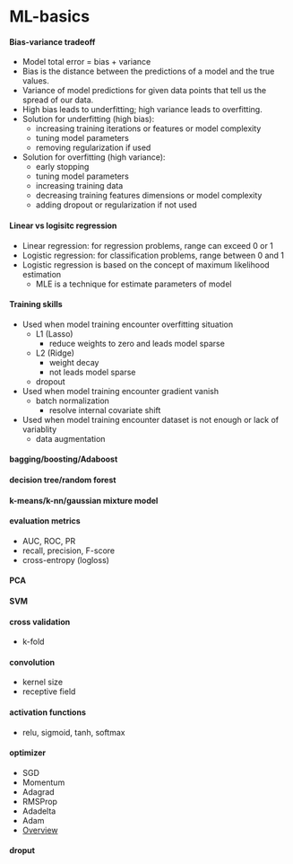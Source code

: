 # ML-basics

#### Bias-variance tradeoff
  - Model total error = bias + variance
  - Bias is the distance between the predictions of a model and the true values.
  - Variance of model predictions for given data points that tell us the spread of our data.
  - High bias leads to underfitting; high variance leads to overfitting.
  - Solution for underfitting (high bias):
    - increasing training iterations or features or model complexity
    - tuning model parameters
    - removing regularization if used
  - Solution for overfitting (high variance):
    - early stopping
    - tuning model parameters
    - increasing training data
    - decreasing training features dimensions or model complexity
    - adding dropout or regularization if not used

#### Linear vs logisitc regression
  - Linear regression: for regression problems, range can exceed 0 or 1
  - Logistic regression: for classification problems, range between 0 and 1
  - Logistic regression is based on the concept of maximum likelihood estimation
    - MLE is a technique for estimate parameters of model

#### Training skills
  - Used when model training encounter overfitting situation
    - L1 (Lasso)
      - reduce weights to zero and leads model sparse
    - L2 (Ridge)
      - weight decay
      - not leads model sparse
    - dropout
  - Used when model training encounter gradient vanish
    - batch normalization
      - resolve internal covariate shift
  - Used when model training encounter dataset is not enough or lack of variablity
    - data augmentation

#### bagging/boosting/Adaboost

#### decision tree/random forest

#### k-means/k-nn/gaussian mixture model

#### evaluation metrics
  - AUC, ROC, PR
  - recall, precision, F-score
  - cross-entropy (logloss)

#### PCA

#### SVM

#### cross validation
  - k-fold

#### convolution
  - kernel size
  - receptive field

#### activation functions
  - relu, sigmoid, tanh, softmax

#### optimizer
  - SGD
  - Momentum
  - Adagrad
  - RMSProp
  - Adadelta
  - Adam
  - [Overview](https://ruder.io/optimizing-gradient-descent/)
#### droput
